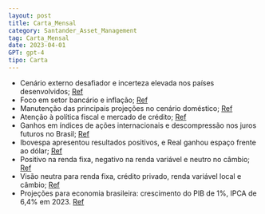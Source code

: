 ```yaml
---
layout: post
title: Carta_Mensal
category: Santander_Asset_Management
tag: Carta_Mensal
date: 2023-04-01
GPT: gpt-4
tipo: Carta
---
```


- Cenário externo desafiador e incerteza elevada nos países desenvolvidos;
<a href="#" onclick="search_on_pdf('Nossa visão para osprincipais mercadosEmCenário externo segue desafiador, com nível de incerteza')">Ref</a>
- Foco em setor bancário e inflação;
<a href="#" onclick="search_on_pdf('desafiador para as Bolsas, dada a pressão da inflação e o impacto dos eventos no setor bancário. L')">Ref</a>
- Manutenção das principais projeções no cenário doméstico;
<a href="#" onclick="search_on_pdf('atuação do Banco Central.Projeções mantidas no cenário local, com atenção sobre a política fiscal ')">Ref</a>
- Atenção à política fiscal e mercado de crédito;
<a href="#" onclick="search_on_pdf('Atenção sobre a política fiscal e o comportamento do mercado de crédito.Para mais detalhes, con')">Ref</a>
- Ganhos em índices de ações internacionais e descompressão nos juros futuros no Brasil;
<a href="#" onclick="search_on_pdf('ganhos nos índices de ações internacionais. As curvas de juros dos EUA apresentaram oscilações mod')">Ref</a>
- Ibovespa apresentou resultados positivos, e Real ganhou espaço frente ao dólar;
<a href="#" onclick="search_on_pdf('globais.No Brasil, os juros futuros tiveram queda, enquanto o Ibovespa acompanhou o movimento do e')">Ref</a>
- Positivo na renda fixa, negativo na renda variável e neutro no câmbio;
<a href="#" onclick="search_on_pdf('Positivo. Ao longo do mês as curvas de juros domésticas apresentaram queda, beneficiando as nossa')">Ref</a>
- Visão neutra para renda fixa, crédito privado, renda variável local e câmbio;
<a href="#" onclick="search_on_pdf('No crédito privado, continuamos com visão neutra. Ainda observamos um cenário desafiador no curto ')">Ref</a>
- Projeções para economia brasileira: crescimento do PIB de 1%, IPCA de 6,4% em 2023.
<a href="#" onclick="search_on_pdf('PROJEÇÃOFonte: IBGE, BCB, MDCI. Elaboração: SAM | Abril 2023Projeçõesda economiaTaxa de câmbiom')">Ref</a>

